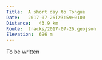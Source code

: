 ```yaml
---
Title:	A short day to Tongue
Date:	2017-07-26T23:59+0100 
Distance:	43.9 km
Route:	tracks/2017-07-26.geojson
Elevation:	696 m
---
```


To be written
